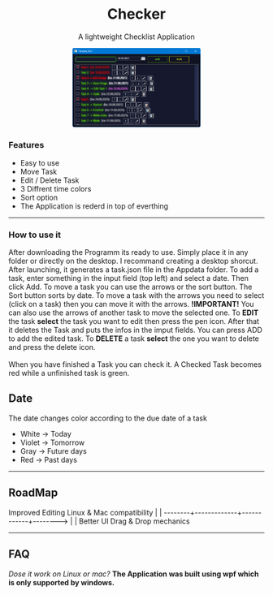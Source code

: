 <h1 align="center">Checker</h1>
<p align="center">A lightweight Checklist Application</p>
<p align="center"><img src="https://github.com/RichyLAW/Checker/blob/main/Checker_image_v1.png" width="50%"></p>

### Features
- Easy to use
- Move Task
- Edit / Delete Task
- 3 Diffrent time colors
- Sort option
- The Application is rederd in top of everthing

---

### How to use it
After downloading the Programm its ready to use. Simply place it in any folder or directly on the desktop. I recommand creating a desktop shorcut.
After launching, it generates a task.json file in the Appdata folder. To add a task, enter something in the input field (top left) and select a date. Then click Add.
To move a task you can use the arrows or the sort button. The Sort button sorts by date. To move a task with the arrows you need to select (click on a task) then you can move it with the arrows. **!IMPORTANT!** You can also use the arrows of another task to move the selected one. To **EDIT** the task **select** the task you want to edit then press the pen icon. After that it deletes the Task and puts the infos in the imput fields. You can press ADD to add the edited task. To **DELETE** a task **select** the one you want to delete and press the delete icon. 
<br>
<br>
When you have finished a Task you can check it. A Checked Task becomes red while a unfinished task is green. <br>

## Date
The date changes color according to the due date of a task
- White -> Today
- Violet -> Tomorrow
- Gray -> Future days
- Red -> Past days

---

## RoadMap

Improved Editing         Linux & Mac compatibility
        |                          |
--------+-------------+------------+-------->
        |                          |
   Better UI             Drag & Drop mechanics


---

## FAQ
*Dose it work on Linux or mac?* **The Application was built using wpf which is only supported by windows.**
